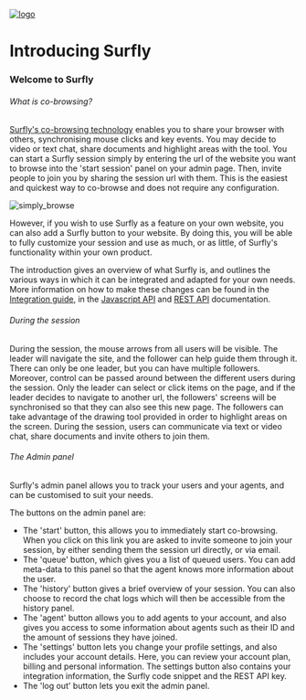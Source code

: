 <a href="https://www.surfly.com/">![logo](images/logosmall.png)</a>

# Introducing Surfly

### Welcome to Surfly

###### What is co-browsing?

[Surfly's co-browsing technology](https://www.surfly.com/) enables you to share your browser with others, synchronising mouse clicks and key events. You may decide to video or text chat, share documents and highlight areas with the tool. You can start a Surfly session simply by entering the url of the website you want to browse into the 'start session' panel on your admin page. Then, invite people to join you by sharing the session url with them. This is the easiest and quickest way to co-browse and does not require any configuration. 

![simply_browse](images/simplybrowse.jpg)

However, if you wish to use Surfly as a feature on your own website, you can also add a Surfly button to your website. By doing this, you will be able to fully customize your session and use as much, or as little, of Surfly's functionality within your own product. 

The introduction gives an overview of what Surfly is, and outlines the various ways in which it can be integrated and adapted for your own needs. More information on how to make these changes can be found in the [Integration guide](./the_surfly_tutorial.md), in the [Javascript API](./javascript_api.md) and [REST API](https://www.surfly.com/cobrowsing-api/) documentation.

###### During the session

During the session, the mouse arrows from all users will be visible. The leader will navigate the site, and the follower can help guide them through it. There can only be one leader, but you can have multiple followers. Moreover, control can be passed around between the different users during the session. Only the leader can select or click items on the page, and if the leader decides to navigate to another url, the followers' screens will be synchronised so that they can also see this new page. The followers can take advantage of the drawing tool provided in order to highlight areas on the screen. During the session, users can communicate via text or video chat, share documents and invite others to join them.

###### The Admin panel

Surfly's admin panel allows you to track your users and your agents, and can be customised to suit your needs.

The buttons on the admin panel are:

 - The 'start' button, this allows you to immediately start co-browsing.  When you click on this link you are asked to invite someone to join your session, by either sending them the session url directly, or via email.
 - The 'queue' button, which gives you a list of queued users.  You can add meta-data to this panel so that the agent knows more information about the user.
 - The 'history' button gives a brief overview of your session. You can also choose to record the chat logs which will then be accessible from the history panel.
 - The 'agent' button allows you to add agents to your account, and also gives you access to some information about agents such as their ID and the amount of sessions they have joined.
 - The 'settings' button lets you change your profile settings, and also includes your account details. Here, you can review your account plan, billing and personal information. The settings button also contains your integration information, the Surfly code snippet and the REST API key. 
 - The 'log out' button lets you exit the admin panel.



